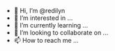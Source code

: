 - 👋 Hi, I’m @redilyn
- 👀 I’m interested in ...
- 🌱 I’m currently learning ...
- 💞️ I’m looking to collaborate on ...
- 📫 How to reach me ...

<!---
redilyn/redilyn is a ✨ special ✨ repository because its `README.md` (this file) appears on your GitHub profile.
You can click the Preview link to take a look at your changes.
--->
